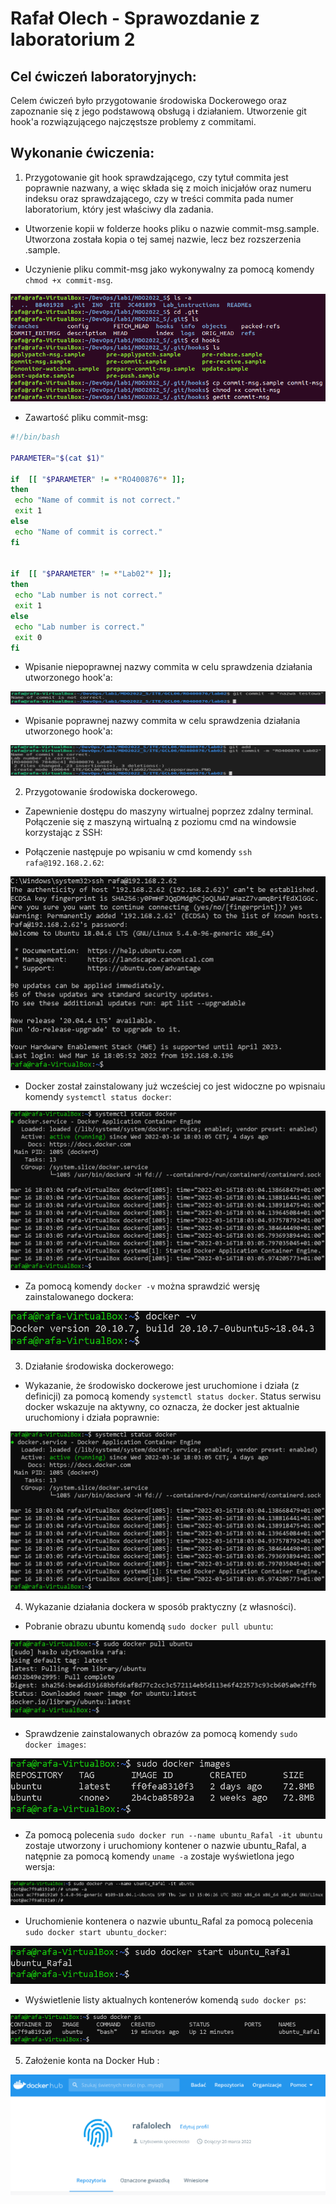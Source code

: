 # Rafał Olech - Sprawozdanie z laboratorium 2

## Cel ćwiczeń laboratoryjnych:

Celem ćwiczeń było przygotowanie środowiska Dockerowego oraz zapoznanie się z jego podstawową obsługą i działaniem. Utworzenie git hook'a rozwiązującego najczęstsze problemy z commitami. 

## Wykonanie ćwiczenia:

1. Przygotowanie git hook sprawdzającego, czy tytuł commita jest poprawnie nazwany, a więc składa się z moich inicjałów oraz numeru indeksu oraz sprawdzającego, czy w treści commita pada numer laboratorium, który jest właściwy dla zadania.


 * Utworzenie kopii w folderze hooks pliku o nazwie commit-msg.sample. Utworzona została kopia o tej samej nazwie, lecz bez rozszerzenia .sample.


 * Uczynienie pliku commit-msg jako wykonywalny za pomocą komendy `chmod +x commit-msg`.    

![img](lab2_1.png)


 * Zawartość pliku commit-msg:


```bash
#!/bin/bash

PARAMETER="$(cat $1)"
 
if  [[ "$PARAMETER" != *"RO400876"* ]];
then
 echo "Name of commit is not correct."
 exit 1
else
 echo "Name of commit is correct." 
fi 


if  [[ "$PARAMETER" != *"Lab02"* ]];
then
 echo "Lab number is not correct."
 exit 1
else
 echo "Lab number is correct."
 exit 0
fi
```

 * Wpisanie niepoprawnej nazwy commita w celu sprawdzenia działania utworzonego hook'a:

 ![img](hook_niepoprawna.PNG)


 * Wpisanie poprawnej nazwy commita w celu sprawdzenia działania utworzonego hook'a:

 ![img](hook_poprawna.PNG)




2. Przygotowanie środowiska dockerowego.


 * Zapewnienie dostępu do maszyny wirtualnej poprzez zdalny terminal. Połączenie się z maszyną wirtualną z poziomu cmd na windowsie korzystając z SSH:


 * Połączenie następuje po wpisaniu w cmd komendy `ssh rafa@192.168.2.62`:

 ![img](lab2_ssh.PNG)


 * Docker został zainstalowany już wcześciej co jest widoczne po wpisnaiu komendy `systemctl status docker`:

 ![img](lab2_docker.PNG)


 * Za pomocą komendy `docker -v` można sprawdzić wersję zainstalowanego dockera:

 ![img](lab2_deocker_v.PNG)



3. Działanie środowiska dockerowego:

 * Wykazanie, że środowisko dockerowe jest uruchomione i działa (z definicji) za pomocą komendy `systemctl status docker`. Status serwisu docker wskazuje na aktywny, co oznacza, że docker jest aktualnie uruchomiony i działa poprawnie:

 ![img](lab2_docker.PNG)



4. Wykazanie działania dockera w sposób praktyczny (z własności).

 * Pobranie obrazu ubuntu komendą `sudo docker pull ubuntu`:

 ![img](lab2_obraz_ubuntu.PNG)


 * Sprawdzenie zainstalowanych obrazów za pomocą komendy `sudo docker images`:

 ![img](lab2_obrazy.PNG)


 * Za pomocą polecenia `sudo docker run --name ubuntu_Rafal -it ubuntu` zostaje utworzony i uruchomiony kontener o nazwie ubuntu_Rafal, a natępnie za pomocą komendy `uname -a` zostaje wyświetlona jego wersja:

 ![img](ubuntu_uruchomienie.PNG)


 * Uruchomienie kontenera o nazwie ubuntu_Rafal za pomocą polecenia `sudo docker start ubuntu_docker`:

 ![img](docker_start.PNG)


 * Wyświetlenie listy aktualnych kontenerów komendą `sudo docker ps`:

 ![img](aktualne_kontenery.PNG)



 5. Założenie konta na Docker Hub :

 ![img](dockerHub.PNG)




























